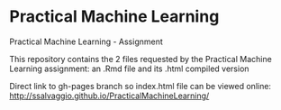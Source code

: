 Practical Machine Learning
========================

Practical Machine Learning - Assignment

This repository contains the 2 files requested by the Practical Machine Learning assignment: an .Rmd file and its .html compiled version

Direct link to gh-pages branch so index.html file can be viewed online:
http://ssalvaggio.github.io/PracticalMachineLearning/
